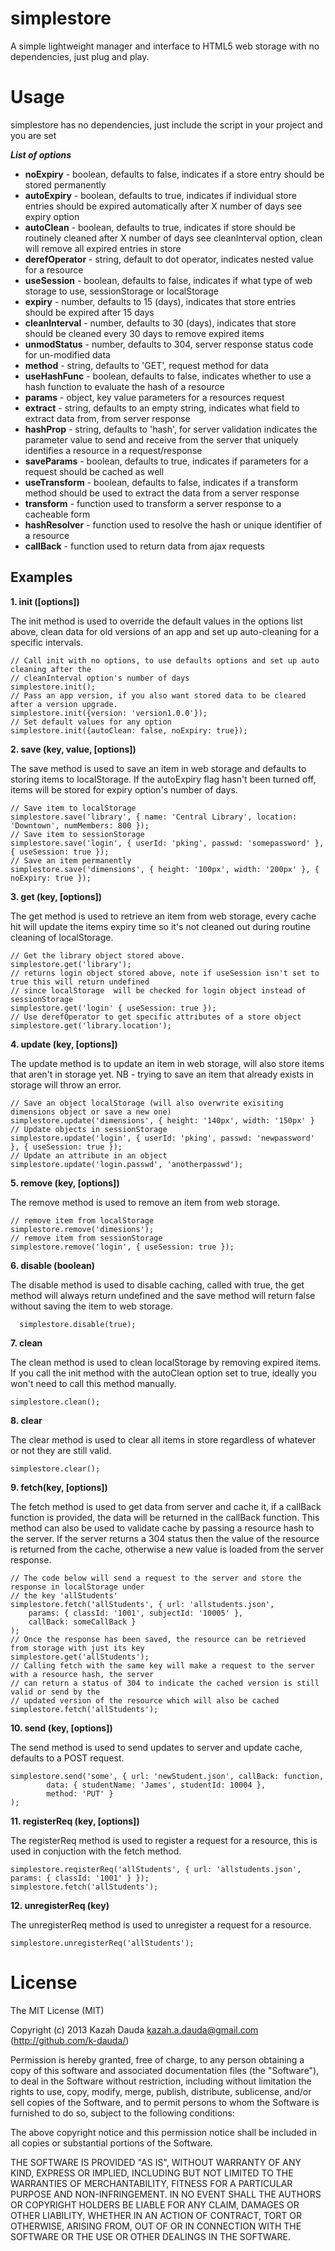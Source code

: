simplestore
===========

A simple lightweight manager and interface to HTML5 web storage with no dependencies, just plug and play.

Usage
=====
simplestore has no dependencies, just include the script in your project and you are set

___List of options___
* __noExpiry__      - boolean, defaults to false, indicates if a store entry should be stored permanently
* __autoExpiry__    - boolean, defaults to true, indicates if individual store entries should be expired automatically after X number of days see expiry option
* __autoClean__     - boolean, defaults to true, indicates if store should be routinely cleaned after X number of days see cleanInterval option,  clean will remove all expired entries in store
* __derefOperator__ - string, default to dot operator, indicates nested value for a resource
* __useSession__    - boolean, defaults to false, indicates if what type of web storage to use, sessionStorage or localStorage
* __expiry__        - number, defaults to 15 (days), indicates that store entries should be expired after 15 days
* __cleanInterval__ - number, defaults to 30 (days), indicates that store should be cleaned every 30 days to remove expired items
* __unmodStatus__   - number, defaults to 304, server response status code for un-modified data
* __method__        - string, defaults to 'GET', request method for data
* __useHashFunc__   - boolean, defaults to false, indicates whether to use a hash function to evaluate the hash of a resource
* __params__        - object, key value parameters for a resources request
* __extract__       - string, defaults to an empty string, indicates what field to extract data from, from server response
* __hashProp__      - string, defaults to 'hash', for server validation indicates the parameter value to send and receive from the server that uniquely identifies a resource in a request/response
* __saveParams__    - boolean, defaults to true, indicates if parameters for a request should be cached as well
* __useTransform__  - boolean, defaults to false, indicates if a transform method should be used to extract the data from a server response
* __transform__     - function used to transform a server response to a cacheable form
* __hashResolver__  - function used to resolve the hash or unique identifier of a resource
* __callBack__      - function used to return data from ajax requests

Examples
--------
__1. init ([options])__

The init method is used to override the default values in the options list above, clean data for old versions of an app and set up auto-cleaning for a specific intervals.

    // Call init with no options, to use defaults options and set up auto cleaning after the 
    // cleanInterval option's number of days
    simplestore.init();
    // Pass an app version, if you also want stored data to be cleared after a version upgrade.
    simplestore.init({version: 'version1.0.0'});
    // Set default values for any option
    simplestore.init({autoClean: false, noExpiry: true});
    
__2. save (key, value, [options])__

The save method is used to save an item in web storage and defaults to storing items to localStorage. 
If the autoExpiry flag hasn't been turned off, items will be stored for expiry option's number of days.

    // Save item to localStorage
    simplestore.save('library', { name: 'Central Library', location: 'Downtown', numMembers: 800 });
    // Save item to sessionStorage
    simplestore.save('login', { userId: 'pking', passwd: 'somepassword' }, { useSession: true });
    // Save an item permanently
    simplestore.save('dimensions', { height: '100px', width: '200px' }, { noExpiry: true });
      
__3. get (key, [options])__

The get method is used to retrieve an item from web storage, every cache hit will update the items expiry time so it's not cleaned out during 
routine cleaning of localStorage.

    // Get the library object stored above.
    simplestore.get('library');
    // returns login object stored above, note if useSession isn't set to true this will return undefined
    // since localStorage  will be checked for login object instead of sessionStorage
    simplestore.get('login' { useSession: true });
    // Use derefOperator to get specific attributes of a store object
    simplestore.get('library.location');
    
__4. update (key, [options])__

The update method is to update an item in web storage, will also store items that aren't in storage yet. NB - trying to save an item that already
exists in storage will throw an error.

    // Save an object localStorage (will also overwrite exisiting dimensions object or save a new one)
    simplestore.update('dimensions', { height: '140px', width: '150px' }
    // Update objects in sessionStorage
    simplestore.update('login', { userId: 'pking', passwd: 'newpassword' }, { useSession: true });
    // Update an attribute in an object
    simplestore.update('login.passwd', 'anotherpasswd');
    
__5. remove (key, [options])__

The remove method is used to remove an item from web storage.

    // remove item from localStorage
    simplestore.remove('dimesions');
    // remove item from sessionStorage
    simplestore.remove('login', { useSession: true });
    
__6. disable (boolean)__

The disable method is used to disable caching, called with true, the get method will always return undefined and the save method will
return false without saving the item to web storage.

      simplestore.disable(true);
      
__7. clean__
  
The clean method is used to clean localStorage by removing expired items. If you call the init method with the autoClean
option set to true, ideally you won't need to call this method manually.

    simplestore.clean();
      
__8. clear__

The clear method is used to clear all items in store regardless of whatever or not they are still valid.

    simplestore.clear();
    
__9. fetch(key, [options])__

The fetch method is used to get data from server and cache it, if a callBack function is provided, the data will be returned in the callBack function.
This method can also be used to validate cache by passing a resource hash to the server. If the server returns a 304 status then the value of the resource
is returned from the cache, otherwise a new value is loaded from the server response.

    // The code below will send a request to the server and store the response in localStorage under 
    // the key 'allStudents'
    simplestore.fetch('allStudents', { url: 'allstudents.json', 
        params: { classId: '1001', subjectId: '10005' }, 
        callBack: someCallBack }
    ); 
    // Once the response has been saved, the resource can be retrieved from storage with just its key
    simplestore.get('allStudents');
    // Calling fetch with the same key will make a request to the server with a resource hash, the server 
    // can return a status of 304 to indicate the cached version is still valid or send by the 
    // updated version of the resource which will also be cached
    simplestore.fetch('allStudents');

__10. send (key, [options])__

The send method is used to send updates to server and update cache, defaults to a POST request.

    simplestore.send('some', { url: 'newStudent.json', callBack: function, 
            data: { studentName: 'James', studentId: 10004 },
            method: 'PUT' }
    );

__11. registerReq (key, [options])__

The registerReq method is used to register a request for a resource, this is used in conjuction with the fetch method.

    simplestore.reqisterReq('allStudents', { url: 'allstudents.json', params: { classId: '1001' } });
    simplestore.fetch('allStudents');
    
__12. unregisterReq (key)__

The unregisterReq method is used to unregister a request for a resource.

    simplestore.unregisterReq('allStudents');
   
License
========

The MIT License (MIT)

Copyright (c) 2013 Kazah Dauda <kazah.a.dauda@gmail.com> (http://github.com/k-dauda/)

Permission is hereby granted, free of charge, to any person obtaining a copy of this software and associated documentation files (the "Software"), to deal in the Software without restriction, including without limitation the rights to use, copy, modify, merge, publish, distribute, sublicense, and/or sell copies of the Software, and to permit persons to whom the Software is furnished to do so, subject to the following conditions: 

The above copyright notice and this permission notice shall be included in all copies or substantial portions of the Software.

THE SOFTWARE IS PROVIDED "AS IS", WITHOUT WARRANTY OF ANY KIND, EXPRESS OR IMPLIED, INCLUDING BUT NOT LIMITED TO THE WARRANTIES OF MERCHANTABILITY, FITNESS FOR A PARTICULAR PURPOSE AND NON-INFRINGEMENT. IN NO EVENT SHALL THE AUTHORS OR COPYRIGHT HOLDERS BE LIABLE FOR ANY CLAIM, DAMAGES OR OTHER LIABILITY, WHETHER IN AN ACTION OF CONTRACT, TORT OR OTHERWISE, ARISING FROM, OUT OF OR IN CONNECTION WITH THE SOFTWARE OR THE USE OR OTHER DEALINGS IN THE SOFTWARE.
